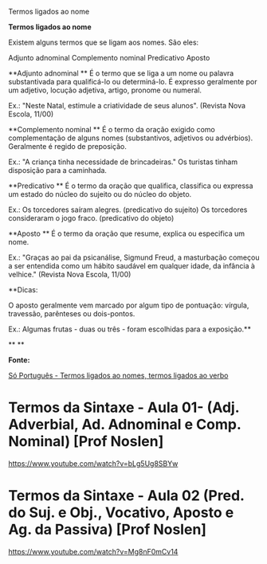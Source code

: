 Termos ligados ao nome

**Termos ligados ao nome**

Existem alguns termos que se ligam aos nomes. São eles:

Adjunto adnominal
Complemento nominal
Predicativo
Aposto

**Adjunto adnominal
**
É o termo que se liga a um nome ou palavra substantivada para qualificá-lo ou determiná-lo. É expresso geralmente por um adjetivo, locução adjetiva, artigo, pronome ou numeral.

Ex.: "Neste Natal, estimule a criatividade de seus alunos". (Revista Nova Escola, 11/00)


**Complemento nominal
**
É o termo da oração exigido como complementação de alguns nomes (substantivos, adjetivos ou advérbios). Geralmente é regido de preposição.

Ex.: "A criança tinha necessidade de brincadeiras."
Os turistas tinham disposição para a caminhada.

**Predicativo
**
É o termo da oração que qualifica, classifica ou expressa um estado do núcleo do sujeito ou do núcleo do objeto.

Ex.: Os torcedores saíram alegres. (predicativo do sujeito)
Os torcedores consideraram o jogo fraco. (predicativo do objeto)

**Aposto
**
É o termo da oração que resume, explica ou especifica um nome.

Ex.: "Graças ao pai da psicanálise, Sigmund Freud, a masturbação começou a ser entendida como um hábito saudável em qualquer idade, da infância à velhice." (Revista Nova Escola, 11/00)

**Dicas:

O aposto geralmente vem marcado por algum tipo de pontuação: vírgula, travessão, parênteses ou dois-pontos.

Ex.: Algumas frutas - duas ou três - foram escolhidas para a exposição.**

**
**

**Fonte:**

[Só Português - Termos ligados ao nomes, termos ligados ao verbo](https://www.portugues.com.br/gramatica/termos-ligados-ao-nome-termos-ligados-ao-verbo--.html)

# Termos da Sintaxe - Aula 01- (Adj. Adverbial, Ad. Adnominal e Comp. Nominal) [Prof Noslen]

https://www.youtube.com/watch?v=bLg5Ug8SBYw

# Termos da Sintaxe - Aula 02 (Pred. do Suj. e Obj., Vocativo, Aposto e Ag. da Passiva) [Prof Noslen]

https://www.youtube.com/watch?v=Mg8nF0mCv14

